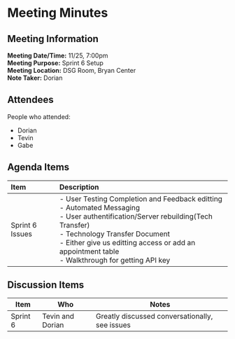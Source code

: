 # Meeting Minutes

## Meeting Information

__Meeting Date/Time:__ 11/25, 7:00pm <br>
__Meeting Purpose:__ Sprint 6 Setup <br>
__Meeting Location:__ DSG Room, Bryan Center <br>
__Note Taker:__ Dorian <br>


## Attendees

People who attended:
 - Dorian
 - Tevin
 - Gabe

## Agenda Items

| Item | Description |
|:----|:----|
| Sprint 6 Issues | - User Testing Completion and Feedback editting <br> - Automated Messaging <br> - User authentification/Server rebuilding(Tech Transfer) <br> - Technology Transfer Document <br> - Either give us editting access or add an appointment table <br> - Walkthrough for getting API key <br>|


## Discussion Items

| Item | Who | Notes |
| ---- | ---- | ---- |
| Sprint 6 | Tevin and Dorian | Greatly discussed conversationally, see issues |


